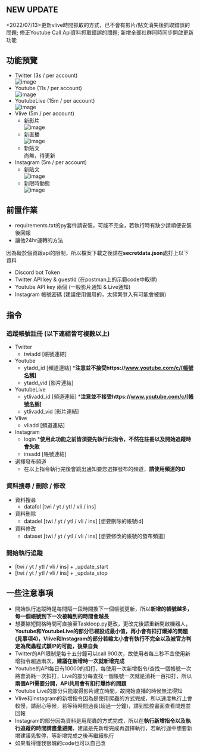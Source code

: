 ## NEW UPDATE  
<2022/07/13>更新vlive時間抓取的方式，已不會有影片/貼文消失後抓取錯誤的問題; 修正Youtube Call Api資料抓取錯誤的問題; 新增全部社群同時同步開啟更新功能

## 功能預覽
* Twitter (3s / per account)  
![image](https://cdn.discordapp.com/attachments/975334386935427122/992833846120808700/unknown.png)
* Youtube (11s / per account)  
![image](https://cdn.discordapp.com/attachments/975334386935427122/992834005256912997/unknown.png)
* YoutubeLive (15m / per account)   
![image](https://user-images.githubusercontent.com/80589831/178683895-8a92dba3-351f-463f-b821-2a1f62981537.png)  
* Vlive (5m / per account)
    - 新影片  
    ![image](https://cdn.discordapp.com/attachments/975334386935427122/992834352373321869/unknown.png)
    - 新直播  
    ![image](https://cdn.discordapp.com/attachments/975334386935427122/992834506585276556/unknown.png)
    - 新貼文  
    尚無，待更新
* Instagram (5m / per account)
    - 新貼文  
    ![image](https://cdn.discordapp.com/attachments/975334386935427122/992834787159060511/unknown.png)
    - 新限時動態  
    ![image](https://cdn.discordapp.com/attachments/975334386935427122/992835006646988950/unknown.png)

## 前置作業  
* requirements.txt的py套件請安裝，可能不完全，若執行時有缺少請順便安裝後回報
* 讓他24hr運轉的方法  

因為礙於個資跟api的限制，所以檔案下載之後請在**secretdata.json**處打上以下資料  
* Discord bot Token
* Twitter API key & guestId (在postman上的示範code中取得)
* Youtube API key 兩個 (一般影片通知 & Live通知)
* Instagram 帳號密碼 (建議使用備用的，太頻繁登入有可能會被鎖)

## 指令
### 追蹤帳號註冊 (以下連結皆可複數以上)
* Twitter
    - twiadd [帳號連結]
* Youtube
    - ytadd_id [頻道連結] ***注意並不接受https://www.youtube.com/c/[帳號名稱]**
    - ytadd_vid [影片連結]
* YoutubeLive
    - ytlivadd_id [頻道連結] ***注意並不接受https://www.youtube.com/c/[帳號名稱]**
    - ytlivadd_vid [影片連結]
* Vlive
    - vliadd [頻道連結]
* Instagram
    - login ***使用此功能之前皆須要先執行此指令，不然在註冊以及開始追蹤時會失敗**
    - insadd [帳號連結]
* 選擇發布頻道
    - 在以上指令執行完後會跳出通知要您選擇發布的頻道，**請使用頻道的ID**

### 資料搜尋 / 刪除 / 修改
* 資料搜尋
    - datafol [twi / yt / ytl / vli / ins]
* 資料刪除
    - datadel [twi / yt / ytl / vli / ins] [想要刪除的帳號id]
* 資料修改
    - dataset [twi / yt / ytl / vli / ins] [想要修改的帳號的發布頻道] 

### 開始執行追蹤
* [twi / yt / ytl / vli / ins] + _update_start
* [twi / yt / ytl / vli / ins] + _update_stop

## 一些注意事項
* 開始執行追蹤時是每間隔一段時間換下一個帳號更新，所以**新增的帳號越多，每一個帳號到下一次被輪到的時間會越長**
* 想要縮短間格時間可直接至Taskloop.py更改，更改完後請重新開啟機器人，**Youtube和YoutubeLive的部分已經設成最小值，再小會有扣打爆掉的問題(見事項4)，Vlive和Instagram的部分若縮太小會有執行不完全以及被官方判定為爬蟲程式鎖IP的可能，後果自負**
* Twitter的API限制是每十五分鐘可以call 900次，故使用者每三秒不宜使用新增指令超過兩次，**建議在新增時一次就新增完成**
* Youtube的API每日有10000的扣打，每使用一次新增指令/查找一個帳號一次將會消耗一次扣打，Live的部分每查找一個帳號一次就是消耗一百扣打，所以**兩個API需要分開，API共用會有扣打爆炸的問題**
* Youtube Live的部分只能取得影片建立時間，故開始直播的時候無法得知  
* Vlive和Instagram的新增指令因為是使用爬蟲的方式完成，所以速度執行上會較慢，請耐心等候，若等待時間過長(超過一分鐘)，請到監控畫面查看問題並回報
* Instagram的部分因為資料是用爬蟲的方式完成，所以在**執行新增指令以及執行追蹤的時間請盡量避開**，建議是先新增完成再選擇執行，若執行途中想要新增建議先暫停，等新增完成之後再繼續執行
* 如果看得懂我很醜的code也可以自己改
